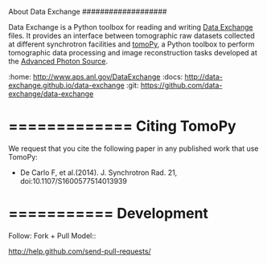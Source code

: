 About Data Exchange
###################

Data Exchange is a Python toolbox for reading and writing  [Data Exchange](http://www.aps.anl.gov/DataExchange/) files. It provides an interface between tomographic raw datasets collected at different synchrotron facilities and [tomoPy](https://github.com/tomopy/tomopy/ "tomoPy"), a Python toolbox to perform tomographic data processing and image reconstruction tasks developed at the [Advanced Photon Source](http://www.aps.anl.gov/ "APS").

:home: http://www.aps.anl.gov/DataExchange
:docs: http://data-exchange.github.io/data-exchange
:git:  https://github.com/data-exchange/data-exchange

=============
Citing TomoPy
=============

We request that you cite the following paper in any published work that use TomoPy:

- De Carlo F, et al.(2014). J. Synchrotron Rad. 21, doi:10.1107/S1600577514013939

===========
Development
===========

Follow: Fork + Pull Model::

http://help.github.com/send-pull-requests/
